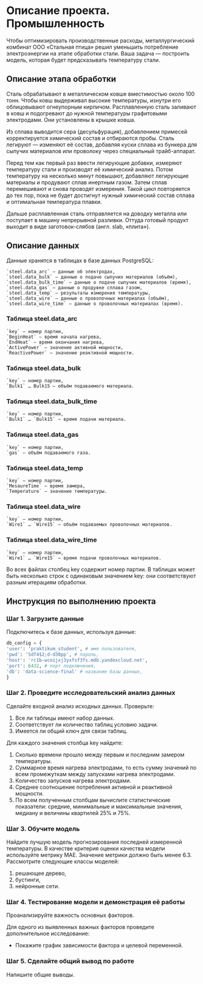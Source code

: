 # Описание проекта. Промышленность

Чтобы оптимизировать производственные расходы, металлургический комбинат ООО «Стальная птица» решил уменьшить потребление электроэнергии на этапе обработки стали. Ваша задача — построить модель, которая будет предсказывать температуру стали.

## Описание этапа обработки

Сталь обрабатывают в металлическом ковше вместимостью около 100 тонн. Чтобы ковш выдерживал высокие температуры, изнутри его облицовывают огнеупорным кирпичом. Расплавленную сталь заливают в ковш и подогревают до нужной температуры графитовыми электродами. Они установлены в крышке ковша.

Из сплава выводится сера (десульфурация), добавлением примесей корректируется химический состав и отбираются пробы. Сталь легируют — изменяют её состав, добавляя куски сплава из бункера для сыпучих материалов или проволоку через специальный трайб-аппарат.

Перед тем как первый раз ввести легирующие добавки, измеряют температуру стали и производят её химический анализ. Потом температуру на несколько минут повышают, добавляют легирующие материалы и продувают сплав инертным газом. Затем сплав перемешивают и снова проводят измерения. Такой цикл повторяется до тех пор, пока не будет достигнут нужный химический состав сплава и оптимальная температура плавки.

Дальше расплавленная сталь отправляется на доводку металла или поступает в машину непрерывной разливки. Оттуда готовый продукт выходит в виде заготовок-слябов (англ. slab, «плита»).

## Описание данных

Данные хранятся в таблицах в базе данных PostgreSQL:

    `steel.data_arc` — данные об электродах,
    `steel.data_bulk` — данные о подаче сыпучих материалов (объём),
    `steel.data_bulk_time` — данные о подаче сыпучих материалов (время),
    `steel.data_gas` — данные о продувке сплава газом,
    `steel.data_temp` — результаты измерения температуры,
    `steel.data_wire` — данные о проволочных материалах (объём),
    `steel.data_wire_time` — данные о проволочных материалах (время).

### Таблица steel.data_arc

    `key` — номер партии,
    `BeginHeat` — время начала нагрева,
    `EndHeat` — время окончания нагрева,
    `ActivePower` — значение активной мощности,
    `ReactivePower` — значение реактивной мощности.

### Таблица steel.data_bulk

    `key` — номер партии,
    `Bulk1` … Bulk15 — объём подаваемого материала.

### Таблица steel.data_bulk_time

    `key` — номер партии,
    `Bulk1` … `Bulk15` — время подачи материала.

### Таблица steel.data_gas

    `key` — номер партии,
    `gas` — объём подаваемого газа.

### Таблица steel.data_temp

    `key` — номер партии,
    `MesaureTime` — время замера,
    `Temperature` — значение температуры.

### Таблица steel.data_wire

    `key` — номер партии,
    `Wire1` … `Wire15` — объём подаваемых проволочных материалов.

### Таблица steel.data_wire_time

    `key` — номер партии,
    `Wire1` … `Wire15` — время подачи проволочных материалов.

Во всех файлах столбец key содержит номер партии. В таблицах может быть несколько строк с одинаковым значением key: они соответствуют разным итерациям обработки.

## Инструкция по выполнению проекта

### Шаг 1. Загрузите данные

Подключитесь к базе данных, используя данные:

``` python
db_config = {
'user': 'praktikum_student', # имя пользователя,
'pwd': 'Sdf4$2;d-d30pp', # пароль,
'host': 'rc1b-wcoijxj3yxfsf3fs.mdb.yandexcloud.net',
'port': 6432, # порт подключения,
'db': 'data-science-final' # название базы данных,
} 
``` 

### Шаг 2. Проведите исследовательский анализ данных

Сделайте входной анализ исходных данных. Проверьте:
1. Все ли таблицы имеют набор данных.
1. Соответствует ли количество таблиц условию задачи.
1. Имеется ли общий ключ для связи таблиц.

Для каждого значения столбца key найдите:
1. Сколько времени прошло между первым и последним замером температуры.
1. Суммарное время нагрева электродами, то есть сумму значений по всем промежуткам между запусками нагрева электродами.
1. Количество запусков нагрева электродами.
1. Среднее соотношение потребления активной и реактивной мощности.
1. По всем полученным столбцам вычислите статистические показатели: средние, минимальные и максимальные значения, медиану и величины квартилей 25% и 75%.

### Шаг 3. Обучите модель

Найдите лучшую модель прогнозирования последней измеренной температуры. В качестве критерия оценки качества модели используйте метрику MAE. Значение метрики должно быть менее 6.3. Рассмотрите следующие классы моделей:
1. решающее дерево,
1. бустинги,
1. нейронные сети.

### Шаг 4. Тестирование модели и демонстрация её работы

Проанализируйте важность основных факторов.

Для одного из выявленных важных факторов проведите дополнительное исследование:
- Покажите график зависимости фактора и целевой переменной.

### Шаг 5. Сделайте общий вывод по работе

Напишите общие выводы.
